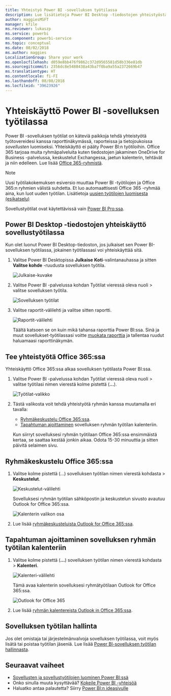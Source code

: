 ```yaml
---
title: Yhteistyö Power BI -sovelluksen työtilassa
description: Lue lisätietoja Power BI Desktop -tiedostojen yhteistyöstä sovelluksen työtilassa sekä Office 365-palveluista kuten tiedostojen jakamisesta OneDrive for Business -palvelussa, keskusteluista Exchange-palvelussa, kalenterista ja tehtävistä.
author: maggiesMSFT
manager: kfile
ms.reviewer: lukaszp
ms.service: powerbi
ms.component: powerbi-service
ms.topic: conceptual
ms.date: 08/02/2018
ms.author: maggies
LocalizationGroup: Share your work
ms.openlocfilehash: d059e8bb476f9862c372d9565581d58b336e81db
ms.sourcegitcommit: 2356dc8e5488438a43ba7f0ba9a55a2372669b47
ms.translationtype: HT
ms.contentlocale: fi-FI
ms.lasthandoff: 08/08/2018
ms.locfileid: "39623926"
---
```

# <a name="collaborate-in-your-power-bi-app-workspace"></a>Yhteiskäyttö Power BI -sovelluksen työtilassa
Power BI -sovelluksen työtilat on käteviä paikkoja tehdä yhteistyötä työtovereidesi kanssa raporttinäkymässä, raporteissa ja tietojoukoissa *sovellusten* luomiseksi. Yhteiskäyttö ei pääty Power BI:n työtiloihin. Office 365 tarjoaa muita ryhmäpalveluita kuten tiedostojen jakaminen OneDrive for Business -palvelussa, keskustelut Exchangessa, jaetun kalenterin, tehtävät ja niin edelleen. Lue lisää [Office 365-ryhmistä](https://support.office.com/article/Create-a-group-in-Office-365-7124dc4c-1de9-40d4-b096-e8add19209e9).

> [!NOTE]
> Uusi työtilakokemuksen esiversio muuttaa Power BI -työtilojen ja Office 365:n ryhmien välistä suhdetta. Et luo automaattisesti Office 365 -ryhmää aina, kun luot uuden työtilan. Lisätietoja [uusien työtilojen luomisesta (esikatselu)](service-create-the-new-workspaces.md)

Sovellustyötilat ovat käytettävissä vain [Power BI Pro:ssa](service-free-vs-pro.md).

## <a name="collaborate-on-power-bi-desktop-files-in-your-app-workspace"></a>Power BI Desktop -tiedostojen yhteiskäyttö sovellustyötilassa
Kun olet luonut Power BI Desktop-tiedoston, jos julkaiset sen Power BI-sovelluksen työtilassa, jokainen työtilassasi voi yhteiskäyttää sitä.

1. Valitse Power BI Desktopissa **Julkaise** **Koti**-valintanauhassa ja sitten **Valitse kohde** -ruudusta sovelluksen työtila.
   
    ![Julkaise-kuvake](media/service-collaborate-power-bi-workspace/power-bi-group-publish-pbix.png)
2. Valitse Power BI -palvelussa kohdan Työtilat vieressä oleva nuoli > valitse sovelluksen työtila.
   
    ![Sovelluksen työtilat](media/service-collaborate-power-bi-workspace/power-bi-workspace-nav-arrow.png)
3. Valitse raportit-välilehti ja valitse sitten raportti.
   
    ![Raportit-välilehti](media/service-collaborate-power-bi-workspace/power-bi-workspace-report.png)
   
    Täältä katsoen se on kuin mikä tahansa raporttia Power BI:ssa. Sinä ja muut sovellukset-työtilassasi voitte [muokata raporttia](service-reports.md) ja tallentaa ruudut haluamaasi raporttinäkymän.

## <a name="collaborate-in-office-365"></a>Tee yhteistyötä Office 365:ssa
Yhteiskäyttö Office 365:ssa alkaa sovelluksen työtilasta Power BI:ssa.

1. Valitse Power BI -palvelussa kohdan Työtilat vieressä oleva nuoli > valitse työtilasi nimen vierestä kolme pistettä (**…**). 
   
   ![Työtilat-valikko](media/service-collaborate-power-bi-workspace/power-bi-app-ellipsis.png)
2. Tästä valikosta voit tehdä yhteistyötä ryhmän kanssa muutamalla eri tavalla: 
   
   * [Ryhmäkeskustelu Office 365:ssa](service-collaborate-power-bi-workspace.md#have-a-group-conversation-in-office-365).
   * [Tapahtuman ajoittaminen](service-collaborate-power-bi-workspace.md#schedule-an-event-on-the-group-workspace-calendar) sovelluksen ryhmän työtilan kalenteriin.
   
   Kun siirryt sovelluksesi ryhmän työtilaan Office 365:ssa ensimmäistä kertaa, se saattaa kestää jonkin aikaa. Odota 15-30 minuuttia ja sitten päivitä selaimen sivu.

## <a name="have-a-group-conversation-in-office-365"></a>Ryhmäkeskustelu Office 365:ssa
1. Valitse kolme pistettä (...) sovelluksen työtilan nimen vierestä kohdasta \> **Keskustelut**. 
   
    ![Keskustelut-välilehti](media/service-collaborate-power-bi-workspace/power-bi-app-ellipsis.png)
   
   Sovelluksesi ryhmän työtilan sähköpostin ja keskustelun sivusto avautuu Outlook for Office 365:ssa.
   
   ![Kalenterin valikon osa](media/service-collaborate-power-bi-workspace/pbi_grps_o365convo.png)
2. Lue lisää [ryhmäkeskusteluista Outlook for Office 365:ssa](https://support.office.com/Article/Have-a-group-conversation-a0482e24-a769-4e39-a5ba-a7c56e828b22).

## <a name="schedule-an-event-on-the-apps-group-workspace-calendar"></a>Tapahtuman ajoittaminen sovelluksen ryhmän työtilan kalenteriin
1. Valitse kolme pistettä (**…**) sovelluksen työtilan nimen vierestä kohdasta \> **Kalenteri**. 
   
   ![Kalenteri-välilehti](media/service-collaborate-power-bi-workspace/power-bi-app-ellipsis.png)
   
   Tämä avaa kalenterin sovelluksesi ryhmätyötilaan Outlook for Office 365:ssa.
   
   ![Outlook for Office 365](media/service-collaborate-power-bi-workspace/pbi_grps_o365_calendar.png)
2. Lue lisää [ryhmän kalentereista Outlook in Office 365:ssa](https://support.office.com/Article/Add-edit-and-subscribe-to-group-events-0cf1ad68-1034-4306-b367-d75e9818376a).

## <a name="manage-an-app-workspace"></a>Sovelluksen työtilan hallinta
Jos olet omistaja tai järjestelmänvalvoja sovelluksen työtilassa, voit myös lisätä tai poistaa työtilan jäseniä. Lue lisää [Power BI-sovelluksen työtilan hallinnasta](service-manage-app-workspace-in-power-bi-and-office-365.md).

## <a name="next-steps"></a>Seuraavat vaiheet
* [Sovellusten ja sovellustyötilojen luominen Power BI:ssä](service-create-distribute-apps.md)
* Onko sinulla muuta kysyttävää? [Kokeile Power BI -yhteisöä](http://community.powerbi.com/)
* Haluatko antaa palautetta? Siirry [Power BI:n ideasivulle](https://ideas.powerbi.com/forums/265200-power-bi)

